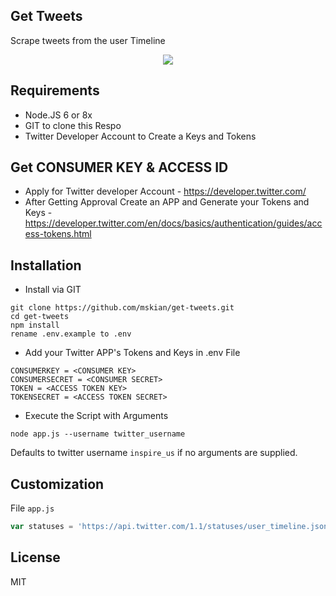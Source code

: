 ## Get Tweets

<p>Scrape tweets from the user Timeline</p>

<p align="center">
<img src="https://raw.githubusercontent.com/mskian/get-tweets/master/screenshot.gif">
</p>

## Requirements

- Node.JS 6 or 8x
- GIT to clone this Respo
- Twitter Developer Account to Create a Keys and Tokens

## Get CONSUMER KEY & ACCESS ID

- Apply for Twitter developer Account - https://developer.twitter.com/
- After Getting Approval Create an APP and Generate your Tokens and Keys - https://developer.twitter.com/en/docs/basics/authentication/guides/access-tokens.html

## Installation

- Install via GIT

```
git clone https://github.com/mskian/get-tweets.git
cd get-tweets
npm install
rename .env.example to .env
```

- Add your Twitter APP's Tokens and Keys in .env File

```
CONSUMERKEY = <CONSUMER KEY>
CONSUMERSECRET = <CONSUMER SECRET>
TOKEN = <ACCESS TOKEN KEY>
TOKENSECRET = <ACCESS TOKEN SECRET>
```

- Execute the Script with Arguments

```
node app.js --username twitter_username
```

Defaults to twitter username `inspire_us` if no arguments are supplied.



## Customization

File `app.js`

```javascript
var statuses = 'https://api.twitter.com/1.1/statuses/user_timeline.json?count=10'; // count - list the no of tweets you want to Display
```

## License

MIT

